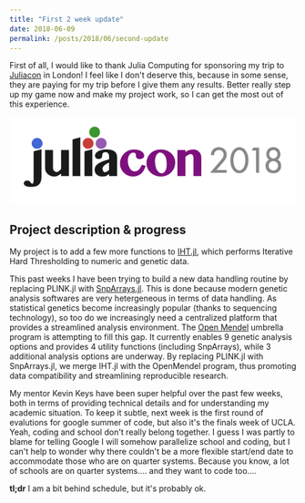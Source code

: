 ```yaml
---
title: "First 2 week update"
date: 2018-06-09
permalink: /posts/2018/06/second-update
---
```


First of all, I would like to thank Julia Computing for sponsoring my trip to [Juliacon](http://juliacon.org/2018/) in London! I feel like I don't deserve this, because in some sense, they are paying for my trip before I give them any results. Better really step up my game now and make my project work, so I can get the most out of this experience. 

![](../images/juliacon.png)

## Project description & progress

My project is to add a few more functions to [IHT.jl](https://github.com/klkeys/IHT.jl), which performs Iterative Hard Thresholding to numeric and genetic data. 

This past weeks I have been trying to build a new data handling routine by replacing PLINK.jl with [SnpArrays.jl](https://openmendel.github.io/SnpArrays.jl/latest/). This is done because modern genetic analysis softwares are very hetergeneous in terms of data handling. As statistical genetics become increasingly popular (thanks to sequencing technology), so too do we increasingly need a centralized platform that provides a streamlined analysis environment. The [Open Mendel](https://openmendel.github.io/) umbrella program is attempting to fill this gap. It currently enables 9 genetic analysis options and provides 4 utility functions (including SnpArrays), while 3 additional analysis options are underway. By replacing PLINK.jl with SnpArrays.jl, we merge IHT.jl with the OpenMendel program, thus promoting data compatibility and streamlining reproducible research. 

My mentor Kevin Keys have been super helpful over the past few weeks, both in terms of providing technical details and for understanding my academic situation. To keep it subtle, next week is the first round of evalutions for google summer of code, but also it's the finals week of UCLA. Yeah, coding and school don't really belong together. I guess I was partly to blame for telling Google I will somehow parallelize school and coding, but I can't help to wonder why there couldn't be a more flexible start/end date to accommodate those who are on quarter systems. Because you know, a lot of schools are on quarter systems.... and they want to code too....

**tl;dr**
I am a bit behind schedule, but it's probably ok. 